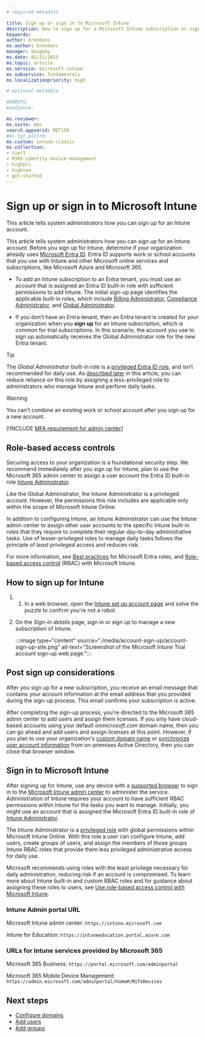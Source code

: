 ```yaml
---
# required metadata

title: Sign up or sign in to Microsoft Intune
description: How to sign up for a Microsoft Intune subscription or sign in to start with your subscription.
keywords:
author: brenduns
ms.author: brenduns
manager: dougeby
ms.date: 05/21/2025
ms.topic: article
ms.service: microsoft-intune
ms.subservice: fundamentals
ms.localizationpriority: high

# optional metadata

#ROBOTS:
#audience:

ms.reviewer:
ms.suite: ems
search.appverid: MET150
#ms.tgt_pltfrm:
ms.custom: intune-classic
ms.collection:
- tier1
- M365-identity-device-management
- highpri
- highseo
- get-started
---
```



# Sign up or sign in to Microsoft Intune

This article tells system administrators how you can sign up for an Intune account.

This article tells system administrators how you can sign up for an Intune account.
Before you sign up for Intune, determine if your organization already uses [Microsoft Entra ID](/entra/fundamentals/what-is-entra). Entra ID supports work or school accounts that you use with Intune and other Microsoft online services and subscriptions, like Microsoft Azure and Microsoft 365.

- To add an Intune subscription to an Entra tenant, you must use an account that is assigned an Entra ID built-in role with sufficient permissions to add Intune. The initial sign-up page identifies the applicable built-in roles, which include [Billing Administrator](/entra/identity/role-based-access-control/permissions-reference#billing-administrator), [Compliance Administrator](/entra/identity/role-based-access-control/permissions-reference#compliance-administrator), and [Global Administrator](/entra/identity/role-based-access-control/permissions-reference#compliance-administrator).

- If you don’t have an Entra tenant, then an Entra tenant is created for your organization when you **sign up** for an Intune subscription, which is common for trial subscriptions. In this scenario, the account you use to sign up automatically receives the Global Administrator role for the new Entra tenant.

> [!TIP]  
> The *Global Administrator* built-in role is a [privileged Entra ID role](/entra/identity/role-based-access-control/privileged-roles-permissions?tabs=admin-center), and isn’t recommended for daily use. As [described later](#role-based-access-control) in this article, you can reduce reliance on this role by assigning a less-privileged role to administrators who manage Intune and perform daily tasks. 

> [!WARNING]
> You can't combine an existing work or school account after you sign up for a new account.

[!INCLUDE [MFA requirement for admin center](../includes/mfa-console.md)]

## Role-based access controls

Securing access to your organization is a foundational security step. We recommend immediately after you sign up for Intune, plan to use the Microsoft 365 admin center to assign a user account the Entra ID built-in role [Intune Administrator](/entra/identity/role-based-access-control/permissions-reference#intune-administrator).

Like the Global Administrator, the Intune Administrator is a privileged account. However, the permissions this role includes are applicable only within the scope of Microsoft Intune Online.

In addition to configuring Intune, an Intune Administrator can use the Intune admin center to assign other user accounts to the specific Intune built-in roles that they require to complete their regular day-to-day administrative tasks. Use of lesser-privileged roles to manage daily tasks follows the principle of *least privileged* access and reduces risk.

For more information, see [Best practices](/entra/identity/role-based-access-control/best-practices) for Microsoft Entra roles, and [Role-based access control](../fundamentals/role-based-access-control.md) (RBAC) with Microsoft Intune.

## How to sign up for Intune

1. 1.	In a web browser, open the [Intune set up account page](https://go.microsoft.com/fwlink/?linkid=2019088) and solve the puzzle to confirm you're not a robot.

2. On the *Sign-in details* page, sign in or sign up to manage a new subscription of Intune.

   :::image type="content" source="./media/account-sign-up/account-sign-up-site.png" alt-text="Screenshot of the Microsoft Intune Trial account sign-up web page.":::

## Post sign up considerations

After you sign up for a new subscription, you receive an email message that contains your account information at the email address that you provided during the sign-up process. This email confirms your subscription is active.

After completing the sign-up process, you're directed to the Microsoft 365 admin center to add users and assign them licenses. If you only have cloud-based accounts using your default *onmicrosoft.com* domain name, then you can go ahead and add users and assign licenses at this point. However, if you plan to use your organization's [custom domain name](custom-domain-name-configure.md) or [synchronize user account information](users-add.md#sync-active-directory-and-add-users-to-intune) from on-premises Active Directory, then you can close that browser window.

## Sign in to Microsoft Intune

After signing up for Intune, use any device with a [supported browser](../fundamentals/supported-devices-browsers,md#intune-supported-web-browsers) to sign in to the [Microsoft Intune admin center](https://go.microsoft.com/fwlink/?linkid=2109431) to administer the service. Administration of Intune requires your account to have sufficient RBAC permissions within Intune for the tasks you want to manage. Initially, you might use an account that is assigned the Microsoft Entra ID built-in role of [Intune Administrator](/entra/identity/role-based-access-control/permissions-reference#intune-administrator).

The Intune Administrator is a [privileged role](/entra/identity/role-based-access-control/privileged-roles-permissions) with global permissions within Microsoft Intune Online. With this role a user can configure Intune, add users, create groups of users, and assign the members of those groups Intune RBAC roles that provide them less privileged administrative access for daily use.

Microsoft recommends using roles with the least privilege necessary for daily administration, reducing risk if an account is compromised. To learn more about Intune built-in and custom RBAC roles and for guidance about assigning these roles to users, see [Use role-based access control with Microsoft Intune](../fundamentals/role-based-access-control.md).

### Intune Admin portal URL

Microsoft Intune admin center: `https://intune.microsoft.com`

Intune for Education: `https://intuneeducation.portal.azure.com`

### URLs for Intune services provided by Microsoft 365

Microsoft 365 Business: `https://portal.microsoft.com/adminportal`

Microsoft 365 Mobile Device Management: `https://admin.microsoft.com/adminportal/home#/MifoDevices`

## Next steps

- [Configure domains](../fundamentals/custom-domain-name-configure.md)
- [Add users](../fundamentals/users-add.md)
- [Add groups](../fundamentals/groups-add.md)